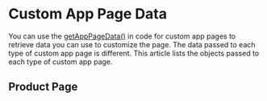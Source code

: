 # Custom App Page Data

You can use the [getAppPageData()](#getAppPageData) in code for custom app pages to retrieve data you can use to customize the page. The data passed to each type of custom app page is different. This article lists the objects passed to each type of custom app page.

## Product Page
